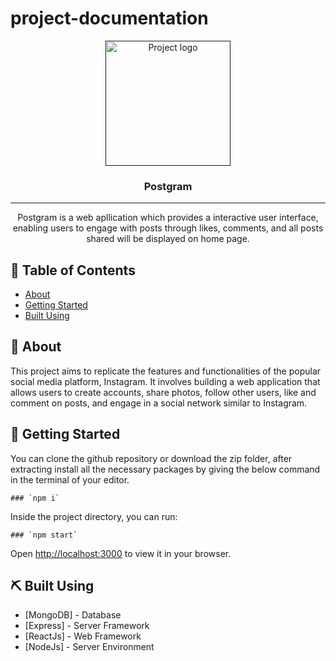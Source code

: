 # project-documentation

<p align="center">
  <a href="" rel="noopener">
 <img width=200px height=200px src="https://cdn0.iconfinder.com/data/icons/social-network-8/50/47-512.png" alt="Project logo"></a>
</p>

<h3 align="center">Postgram</h3>

---

<p align="center"> Postgram is a web apllication which provides a interactive user interface, enabling users to engage with posts through likes, comments, and all posts shared will be displayed on home page.
    <br> 
</p>

## 📝 Table of Contents
- [About](#about)
- [Getting Started](#getting_started)
- [Built Using](#built_using)

## 🧐 About <a name = "about"></a>
This project aims to replicate the features and functionalities of the popular social media platform, Instagram. It involves building a web application that allows users to create accounts, share photos, follow other users, like and comment on posts, and engage in a social network similar to Instagram.

## 🏁 Getting Started <a name = "getting_started"></a>
You can clone the github repository or download the zip folder, after extracting install all the necessary packages by giving the below command in the terminal of your editor.
```
### `npm i`
```
Inside the project directory, you can run:
```
### `npm start`
```

Open [http://localhost:3000](http://localhost:3000) to view it in your browser.

## ⛏️ Built Using <a name = "built_using"></a>
- [MongoDB] - Database
- [Express] - Server Framework
- [ReactJs] - Web Framework
- [NodeJs] - Server Environment
